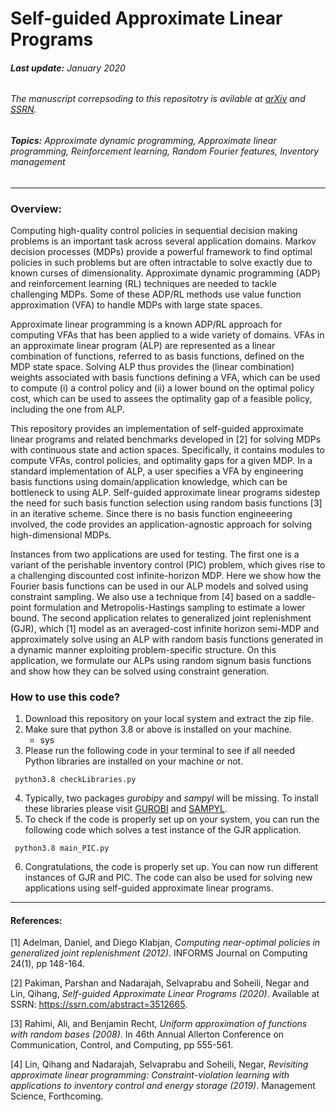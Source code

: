 # Self-guided Approximate Linear Programs
###### **Last update:** January 2020
###### The manuscript correpsoding to this repositotry is avilable at [arXiv](https://arxiv.org/abs/2001.02798) and [SSRN](https://ssrn.com/abstract=3512665).
###### **Topics:** Approximate dynamic programming, Approximate linear programming, Reinforcement learning, Random Fourier features, Inventory management
---

### Overview:
Computing high-quality control policies in sequential decision making problems is an important task across several application domains. Markov decision processes (MDPs) provide a powerful framework to find optimal policies in such problems but are often intractable to solve exactly due to known curses of dimensionality. Approximate dynamic programming (ADP) and reinforcement learning (RL) techniques are needed to tackle challenging MDPs. Some of these ADP/RL methods use value function approximation (VFA) to handle MDPs with large state spaces.

Approximate linear programming is a known ADP/RL approach for computing VFAs that has been applied to a wide variety of domains. VFAs in an approximate linear program (ALP) are represented as a linear combination of functions, referred to as basis functions, defined on the MDP state space. Solving ALP thus provides the (linear combination) weights associated with basis functions defining a VFA, which can be used to compute (i) a control policy and (ii) a lower bound on the optimal policy cost, which can be used to assees the optimality gap of a feasible policy, including the one from ALP. 

This repository provides an implementation of self-guided approximate linear programs and related benchmarks developed in [2] for solving MDPs with continuous state and action spaces. Specifically, it contains modules to compute VFAs, control policies, and optimality gaps for a given MDP. In a standard implementation of ALP, a user specifies a VFA by engineering basis functions using domain/application knowledge, which can be bottleneck to using ALP. Self-guided approximate linear programs sidestep the need for such basis function selection using random basis functions [3] in an iterative scheme. Since there is no basis function engineeering involved, the code provides an application-agnostic approach for solving high-dimensional MDPs.

Instances from two applications are used for testing. The first one is a variant of the perishable inventory control (PIC) problem, which gives rise to a challenging discounted cost infinite-horizon MDP. Here we show how the Fourier basis functions can be used in our ALP models and solved using constraint sampling. We also use a technique from [4] based on a saddle-point formulation and Metropolis-Hastings sampling to estimate a lower bound. The second application relates to generalized joint replenishment (GJR), which [1] model as an averaged-cost infinite horizon semi-MDP and approximately solve using an ALP with random basis functions generated in a dynamic manner exploiting problem-specific structure. On this application, we formulate our ALPs using random signum basis functions and show how they can be solved using constraint generation.

### **How to use this code?** 
 1. Download this repository on your local system and extract the zip file.
 2. Make sure that python 3.8 or above is installed on your machine.
    * sys
 3. Please run the following code in your terminal to see if all needed Python libraries are installed on your machine or not.
 ```
  python3.8 checkLibraries.py 
 ```
 4. Typically, two packages *gurobipy* and *sampyl* will be missing. To install these libraries please visit [GUROBI](https://www.gurobi.com/gurobi-and-anaconda-for-windows/) and [SAMPYL](https://github.com/mcleonard/sampyl). 
 5. To check if the code is properly set up on your system, you can run the following code which solves a test instance of the GJR application.
 ```
  python3.8 main_PIC.py
 ```
 6. Congratulations, the code is properly set up. You can now run different instances of GJR and PIC. The code can also be used for solving new applications using self-guided approximate linear programs. 

---
#### **References:**  
[1] Adelman, Daniel, and Diego Klabjan, *Computing near-optimal policies in generalized joint replenishment (2012)*. INFORMS Journal on Computing 24(1), pp 148-164.

[2] Pakiman, Parshan and Nadarajah, Selvaprabu and Soheili, Negar and Lin, Qihang, *Self-guided Approximate Linear Programs (2020)*. Available at SSRN: https://ssrn.com/abstract=3512665.

[3] Rahimi, Ali, and Benjamin Recht, *Uniform approximation of functions with random bases (2008)*. In 46th Annual Allerton Conference on Communication, Control, and Computing, pp 555-561.

[4] Lin, Qihang and Nadarajah, Selvaprabu and Soheili, Negar, *Revisiting approximate linear programming: Constraint-violation learning with applications to inventory control and energy storage (2019)*. Management Science, Forthcoming. 
